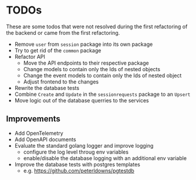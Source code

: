 # TODOs

These are some todos that were not resolved during the first refactoring of the backend or came from the first
refactoring.

- Remove `user` from `session` package into its own package
- Try to get rid of the `common` package
- Refactor API
  - Move the API endpoints to their respective package
  - Change models to contain only the Ids of nested objects
  - Change the event models to contain only the Ids of nested object
  - Adjust frontend to the changes
- Rewrite the database tests
- Combine `Create` and `Update` in the `sessionrequests` package to an `Upsert`
- Move logic out of the database querries to the services

## Improvements

- Add OpenTelemetry
- Add OpenAPI documents
- Evaluate the standard golang logger and improve logging
  - configure the log level throug env variables
  - enable/disable the database logging with an additional env variable
- Improve the database tests with postgres templates
  - e.g. https://github.com/peterldowns/pgtestdb
